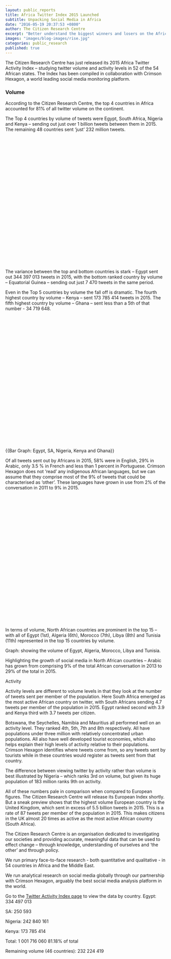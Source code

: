 ```yaml
---
layout: public_reports
title: Africa Twitter Index 2015 Launched
subtitle: Unpacking Social Media in Africa
date: "2016-05-19 20:37:53 +0800"
author: The Citizen Research Centre
excerpt: "Better understand the biggest winners and losers on the African continent when it comes to Twitter. Find out who ranks number one on our African Twitter Index."
images: "images/blog-images/rise.jpg"
categories: public_research
published: true
---
```


<p>The Citizen Research Centre has just released its 2015 Africa Twitter Activity Index – studying twitter volume and activity levels in 52 of the 54 African states. The Index has been compiled in collaboration with Crimson Hexagon, a world leading social media monitoring platform.</p>

<h3>Volume</h3>

<p>According to the Citizen Research Centre, the top 4 countries in Africa accounted for 81% of all twitter volume on the continent.</p> 

<p>The Top 4 countries by volume of tweets were Egypt, South Africa, Nigeria and Kenya – sending out just over 1 billion tweets between them in 2015. The remaining 48 countries sent ‘just’ 232 million tweets.</p>

<div id="voltweets" style="min-width: 310px; height: 400px; margin: 0 auto"></div>

<p>The variance between the top and bottom countries is stark – Egypt sent out 344 397 013 tweets in 2015, with the bottom ranked country by volume – Equatorial Guinea – sending out just 7 470 tweets in the same period.</p>

<p>Even in the Top 5 countries by volume the fall off is dramatic.  The fourth highest country by volume – Kenya – sent 173 785 414 tweets in 2015.  The fifth highest country by volume – Ghana – sent less than a 5th of that number - 34 719 648.</p>  

<div id="voltweetstop" style="min-width: 310px; height: 400px; margin: 0 auto"></div>

{{Bar Graph:
Egypt, SA, Nigeria, Kenya and Ghana}}

<p>Of all tweets sent out by Africans in 2015, 58% were in English, 29% in Arabic, only 3.5 % in French and less than 1 percent in Portuguese. Crimson Hexagon does not ‘read’ any indigenous African languages, but we can assume that they comprise most of the 9% of tweets that could be characterised as ‘other’. These languages have grown in use from 2% of the conversation in 2011 to 9% in 2015.</p>

<div id="language" style="min-width: 310px; height: 400px; margin: 0 auto"></div>

In terms of volume, North African countries are prominent in the top 15 – with all of Egypt (1st), Algeria (6th), Morocco (7th), Libya (8th) and Tunisia (11th) represented in the top 15 countries by volume.

Graph: showing the volume of Egypt, Algeria, Morocco, Libya and Tunisia.

Highlighting the growth of social media in North African countries – Arabic has grown from comprising 9% of the total African conversation in 2013 to 29% of the total in 2015.

Activity

Activity levels are different to volume levels in that they look at the number of tweets sent per member of the population. Here South Africa emerged as the most active African country on twitter, with South Africans sending 4.7 tweets per member of the population in 2015. Egypt ranked second with 3.9 and Kenya third with 3.7 tweets per citizen. 

Botswana, the Seychelles, Namibia and Mauritius all performed well on an activity level.  They ranked 4th, 5th, 7th and 8th respectively. All have populations under three million with relatively concentrated urban populations. All also have well developed tourist economies, which also helps explain their high levels of activity relative to their populations. Crimson Hexagon identifies where tweets come from, so any tweets sent by tourists while in these countries would register as tweets sent from that country.

The difference between viewing twitter by activity rather than volume is best illustrated by Nigeria – which ranks 3rd on volume, but given its huge population of 183 million ranks 9th on activity.

All of these numbers pale in comparison when compared to European figures.  The Citizen Research Centre will release its European Index shortly. But a sneak preview shows that the highest volume European country is the United Kingdom, which sent in excess of 5.5 billion tweets in 2015. This is a rate of 87 tweets per member of the population in 2015. This makes citizens in the UK almost 20 times as active as the most active African country (South Africa).

The Citizen Research Centre is an organisation dedicated to investigating our societies and providing accurate, meaningful data that can be used to effect change – through knowledge, understanding of ourselves and ‘the other’ and through policy. 

We run primary face-to-face research - both quantitative and qualitative - in 54 countries in Africa and the Middle East.

We run analytical research on social media globally through our partnership with Crimson Hexagon, arguably the best social media analysis platform in the world.

Go to the <a href="">Twitter Activity Index page</a> to view the data by country.
Egypt: 334 497 013

SA: 250 593

Nigeria: 242 840 161

Kenya: 173 785 414

Total: 1 001 716 060 81.18% of total

Remaining volume (46 countries): 232 224 419

<script>
$(function () {
    $('#voltweets').highcharts({
        chart: {
            type: 'column'
        },
        title: {
            text: 'Volume of Tweets - Top 4 Countries vs Rest of Africa'
        },
        xAxis: {
            categories: [
                'Countries'
            ],
            crosshair: true
        },
        yAxis: {
            min: 0,
            title: {
                text: 'Volume of Tweets'
            }
        },
        tooltip: {
            valueSuffix: ''
        },
        plotOptions: {
            column: {
                pointPadding: 0.2,
                borderWidth: 0
            }
        },
        series: [{
            name: 'Egypt',
            data: [334497013],
            color: '#F9A61C'

        }, {
            name: 'South Africa',
            data: [250593472],
            color: '#333333'

        }, {
            name: 'Nigeria',
            data: [242840161],
            color: '#26B8EB'

        },
        {
            name: 'Kenya',
            data: [173785414],
            color: '#868686'

        },
        {
            name: 'Rest of Africa (46 Countries)',
            color: '#33ff71',
            data: [232224419]

        }]
    });
});
</script>
<script>
$(function () {
    $('#voltweetstop').highcharts({
        chart: {
            type: 'column'
        },
        title: {
            text: 'Volume of Tweets - Top 5 Countries'
        },
        xAxis: {
            categories: [
                'Countries'
            ],
            crosshair: true
        },
        yAxis: {
            min: 0,
            title: {
                text: 'Volume of Tweets'
            }
        },
        tooltip: {
            valueSuffix: ''
        },
        plotOptions: {
            column: {
                pointPadding: 0.2,
                borderWidth: 0
            }
        },
        series: [{
            name: 'Egypt',
            data: [334497013],
            color: '#F9A61C'

        }, {
            name: 'South Africa',
            data: [250593472],
            color: '#333333'

        }, {
            name: 'Nigeria',
            data: [242840161],
            color: '#26B8EB'

        },
        {
            name: 'Kenya',
            data: [173785414],
            color: '#868686'

        },
        {
            name: 'Ghana',
            color: '#33ff71',
            data: [34719648]

        }]
    });
});
</script>
<script>
  $(function () {
    $('#language').highcharts({
        chart: {
            plotBackgroundColor: null,
            plotBorderWidth: null,
            plotShadow: false,
            type: 'pie'
        },
        title: {
            text: 'Breakdown of Language - Africa Twitter (2015)'
        },
        tooltip: {
            pointFormat: '{series.name}: <b>{point.percentage:.2f}%</b>'
        },
        plotOptions: {
            pie: {
                allowPointSelect: true,
                cursor: 'pointer',
                dataLabels: {
                    enabled: true,
                    format: '<b>{point.name}</b>: {point.percentage:.1f} %',
                    style: {
                        color: (Highcharts.theme && Highcharts.theme.contrastTextColor) || 'black'
                    }
                }
            }
        },
        series: [{
            name: 'Languages',
            colorByPoint: true,
            data: [{
                color: '#F9A61C',
                name: 'English',
                y: 58
            }, {
                color: '#333333',
                name: 'Arabic',
                y: 29,
                sliced: true,
                selected: true
            }, {
                color: '#26B8EB',
                name: 'French',
                y: 3.5
            }, {
                color: '#868686',
                name: 'Portuguese',
                y: 0.6
            }, {
                color: '#33ff71',
                name: 'Indigenous or other languages',
                y: 8.96
            }]
        }]
    });
});
  </script>
  <script>
$(function () {
    $('#voltweetstop').highcharts({
        chart: {
            type: 'column'
        },
        title: {
            text: 'Volume of Tweets - Top 5 Countries'
        },
        xAxis: {
            categories: [
                'Countries'
            ],
            crosshair: true
        },
        yAxis: {
            min: 0,
            title: {
                text: 'Volume of Tweets - Top 5 North Africa'
            }
        },
        tooltip: {
            valueSuffix: ''
        },
        plotOptions: {
            column: {
                pointPadding: 0.2,
                borderWidth: 0
            }
        },
        series: [{
            name: 'Egypt',
            data: [334497013],
            color: '#F9A61C'

        }, {
            name: 'Algeria',
            data: [25532709],
            color: '#333333'

        }, {
            name: 'Morocco',
            data: [22610106],
            color: '#26B8EB'

        },
        {
            name: 'Libya',
            data: [18566310],
            color: '#868686'

        },
        {
            name: 'Tunisia',
            color: '#33ff71',
            data: [11137350]

        }]
    });
});
</script>